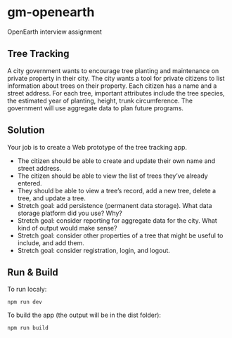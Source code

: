 # gm-openearth
OpenEarth interview assignment

## Tree Tracking
A city government wants to encourage tree planting and maintenance on private property in
their city. The city wants a tool for private citizens to list information about trees on their property.
Each citizen has a name and a street address.
For each tree, important attributes include the tree species, the estimated year of planting,
height, trunk circumference.
The government will use aggregate data to plan future programs.

## Solution
Your job is to create a Web prototype of the tree tracking app.
* The citizen should be able to create and update their own name and street address.
* The citizen should be able to view the list of trees they’ve already entered.
* They should be able to view a tree’s record, add a new tree, delete a tree, and update a
tree.
* Stretch goal: add persistence (permanent data storage). What data storage platform did
you use? Why?
* Stretch goal: consider reporting for aggregate data for the city. What kind of output
would make sense?
* Stretch goal: consider other properties of a tree that might be useful to include, and add
them.
* Stretch goal: consider registration, login, and logout.

## Run & Build
To run localy:
```
npm run dev
```

To build the app (the output will be in the dist folder):
```
npm run build
```
